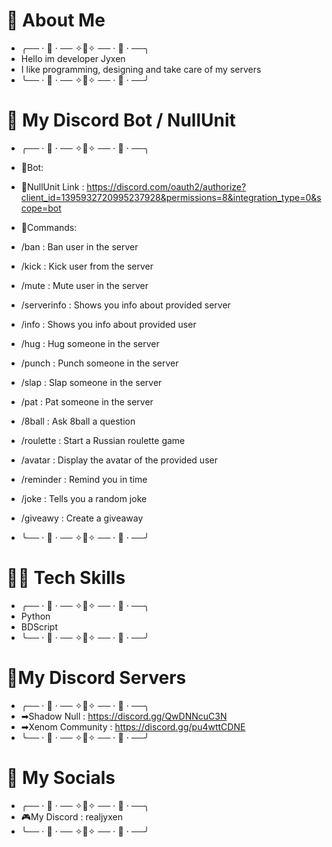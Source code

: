 # 🤍 About Me 

- ╭── ⋅ 🤍 ⋅ ── ✧🤍✧ ── ⋅ 🤍 ⋅ ──╮
- Hello im developer Jyxen
- I like  programming, designing and take care of my servers
- ╰── ⋅ 🤍 ⋅ ── ✧🤍✧ ── ⋅ 🤍 ⋅ ──╯

# 🤖 My Discord Bot / NullUnit
- ╭── ⋅ 🤍 ⋅ ── ✧🤍✧ ── ⋅ 🤍 ⋅ ──╮
- 🤖Bot:
- 🔗NullUnit Link : https://discord.com/oauth2/authorize?client_id=1395932720995237928&permissions=8&integration_type=0&scope=bot
- 🔧Commands:
- /ban      : Ban user in the server
- /kick     : Kick user from the server
- /mute     : Mute user in the server
- /serverinfo :  Shows you info about provided server
- /info     : Shows you info about provided user
- /hug      : Hug someone in the server
- /punch    : Punch someone in the server
- /slap     : Slap someone in the server
- /pat      : Pat someone in the server
- /8ball    : Ask 8ball a question
- /roulette : Start a Russian roulette game
- /avatar   : Display the avatar of the provided user
- /reminder : Remind you in time
- /joke     : Tells you a random joke
- /giveawy  : Create a giveaway

  
- ╰── ⋅ 🤍 ⋅ ── ✧🤍✧ ── ⋅ 🤍 ⋅ ──╯

# 👩‍💻 Tech Skills 
- ╭── ⋅ 🤍 ⋅ ── ✧🤍✧ ── ⋅ 🤍 ⋅ ──╮
- Python
- BDScript
- ╰── ⋅ 🤍 ⋅ ── ✧🤍✧ ── ⋅ 🤍 ⋅ ──╯

# 🔌My Discord Servers
- ╭── ⋅ 🤍 ⋅ ── ✧🤍✧ ── ⋅ 🤍 ⋅ ──╮
- ➡Shadow Null     : https://discord.gg/QwDNNcuC3N
- ➡Xenom Community : https://discord.gg/pu4wttCDNE
- ╰── ⋅ 🤍 ⋅ ── ✧🤍✧ ── ⋅ 🤍 ⋅ ──╯

# 📸 My Socials
- ╭── ⋅ 🤍 ⋅ ── ✧🤍✧ ── ⋅ 🤍 ⋅ ──╮
- 🎮My Discord : realjyxen
- ╰── ⋅ 🤍 ⋅ ── ✧🤍✧ ── ⋅ 🤍 ⋅ ──╯





